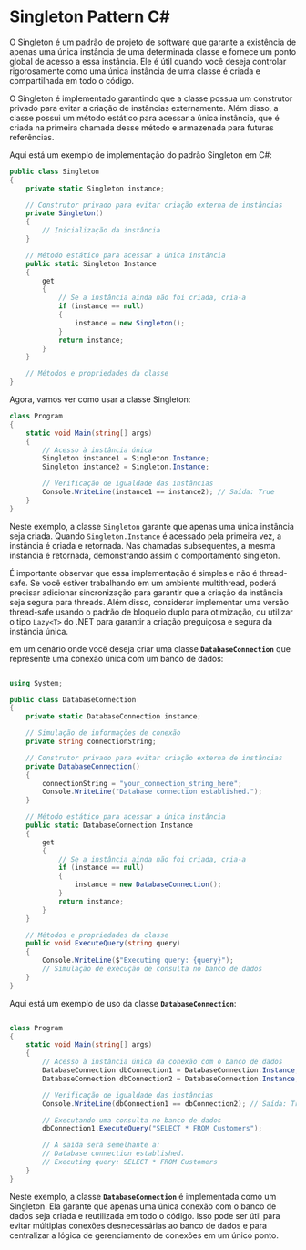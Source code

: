 # Singleton Pattern C# #

O Singleton é um padrão de projeto de software que garante a existência de apenas uma única instância de uma determinada classe e fornece um ponto global de acesso a essa instância. Ele é útil quando você deseja controlar rigorosamente como uma única instância de uma classe é criada e compartilhada em todo o código.

O Singleton é implementado garantindo que a classe possua um construtor privado para evitar a criação de instâncias externamente. Além disso, a classe possui um método estático para acessar a única instância, que é criada na primeira chamada desse método e armazenada para futuras referências.

Aqui está um exemplo de implementação do padrão Singleton em C#:

```csharp
public class Singleton
{
    private static Singleton instance;

    // Construtor privado para evitar criação externa de instâncias
    private Singleton()
    {
        // Inicialização da instância
    }

    // Método estático para acessar a única instância
    public static Singleton Instance
    {
        get
        {
            // Se a instância ainda não foi criada, cria-a
            if (instance == null)
            {
                instance = new Singleton();
            }
            return instance;
        }
    }

    // Métodos e propriedades da classe
}

```

Agora, vamos ver como usar a classe Singleton:

```csharp
class Program
{
    static void Main(string[] args)
    {
        // Acesso à instância única
        Singleton instance1 = Singleton.Instance;
        Singleton instance2 = Singleton.Instance;

        // Verificação de igualdade das instâncias
        Console.WriteLine(instance1 == instance2); // Saída: True
    }
}

```

Neste exemplo, a classe `Singleton` garante que apenas uma única instância seja criada. Quando `Singleton.Instance` é acessado pela primeira vez, a instância é criada e retornada. Nas chamadas subsequentes, a mesma instância é retornada, demonstrando assim o comportamento singleton.

É importante observar que essa implementação é simples e não é thread-safe. Se você estiver trabalhando em um ambiente multithread, poderá precisar adicionar sincronização para garantir que a criação da instância seja segura para threads. Além disso, considerar implementar uma versão thread-safe usando o padrão de bloqueio duplo para otimização, ou utilizar o tipo `Lazy<T>` do .NET para garantir a criação preguiçosa e segura da instância única.

em um cenário onde você deseja criar uma classe **`DatabaseConnection`** que represente uma conexão única com um banco de dados:

```csharp

using System;

public class DatabaseConnection
{
    private static DatabaseConnection instance;

    // Simulação de informações de conexão
    private string connectionString;

    // Construtor privado para evitar criação externa de instâncias
    private DatabaseConnection()
    {
        connectionString = "your_connection_string_here";
        Console.WriteLine("Database connection established.");
    }

    // Método estático para acessar a única instância
    public static DatabaseConnection Instance
    {
        get
        {
            // Se a instância ainda não foi criada, cria-a
            if (instance == null)
            {
                instance = new DatabaseConnection();
            }
            return instance;
        }
    }

    // Métodos e propriedades da classe
    public void ExecuteQuery(string query)
    {
        Console.WriteLine($"Executing query: {query}");
        // Simulação de execução de consulta no banco de dados
    }
}

```

Aqui está um exemplo de uso da classe **`DatabaseConnection`**:

```csharp

class Program
{
    static void Main(string[] args)
    {
        // Acesso à instância única da conexão com o banco de dados
        DatabaseConnection dbConnection1 = DatabaseConnection.Instance;
        DatabaseConnection dbConnection2 = DatabaseConnection.Instance;

        // Verificação de igualdade das instâncias
        Console.WriteLine(dbConnection1 == dbConnection2); // Saída: True

        // Executando uma consulta no banco de dados
        dbConnection1.ExecuteQuery("SELECT * FROM Customers");

        // A saída será semelhante a:
        // Database connection established.
        // Executing query: SELECT * FROM Customers
    }
}

```

Neste exemplo, a classe **`DatabaseConnection`** é implementada como um Singleton. Ela garante que apenas uma única conexão com o banco de dados seja criada e reutilizada em todo o código. Isso pode ser útil para evitar múltiplas conexões desnecessárias ao banco de dados e para centralizar a lógica de gerenciamento de conexões em um único ponto.
